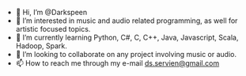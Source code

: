 - 👋 Hi, I’m @Darkspeen
- 👀 I’m interested in music and audio related programming, as well for artistic focused topics.
- 🌱 I’m currently learning Python, C#, C, C++, Java, Javascript, Scala, Hadoop, Spark.
- 💞️ I’m looking to collaborate on any project involving music or audio.
- 📫 How to reach me through my e-mail ds.servien@gmail.com

<!---
Darkspeen/Darkspeen is a ✨ special ✨ repository because its `README.md` (this file) appears on your GitHub profile.
You can click the Preview link to take a look at your changes.
--->
